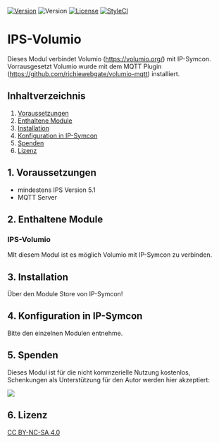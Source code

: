 [![Version](https://img.shields.io/badge/Symcon-PHPModul-red.svg)](https://www.symcon.de/service/dokumentation/entwicklerbereich/sdk-tools/sdk-php/)
![Version](https://img.shields.io/badge/Symcon%20Version-5.1%20%3E-blue.svg)
[![License](https://img.shields.io/badge/License-CC%20BY--NC--SA%204.0-green.svg)](https://creativecommons.org/licenses/by-nc-sa/4.0/)
[![StyleCI](https://styleci.io/repos/182964923/shield?style=flat)](https://styleci.io/repos/182964923)

# IPS-Volumio
Dieses Modul verbindet Volumio (https://volumio.org/) mit IP-Symcon. Vorrausgesetzt Volumio wurde mit dem MQTT Plugin (https://github.com/richiewebgate/volumio-mqtt) installiert.  

## Inhaltverzeichnis
1. [Voraussetzungen](#1-voraussetzungen)
2. [Enthaltene Module](#2-enthaltene-module)
3. [Installation](#3-installation)
4. [Konfiguration in IP-Symcon](#4-konfiguration-in-ip-symcon)
5. [Spenden](#5-spenden)
6. [Lizenz](#6-lizenz)

## 1. Voraussetzungen

* mindestens IPS Version 5.1
* MQTT Server

## 2. Enthaltene Module

### IPS-Volumio
MIt diesem Modul ist es möglich Volumio mit IP-Symcon zu verbinden.

## 3. Installation

Über den Module Store von IP-Symcon!

## 4. Konfiguration in IP-Symcon
Bitte den einzelnen Modulen entnehme.

## 5. Spenden

Dieses Modul ist für die nicht kommzerielle Nutzung kostenlos, Schenkungen als Unterstützung für den Autor werden hier akzeptiert:    

<a href="https://www.paypal.com/cgi-bin/webscr?cmd=_s-xclick&hosted_button_id=EK4JRP87XLSHW" target="_blank"><img src="https://www.paypalobjects.com/de_DE/DE/i/btn/btn_donate_LG.gif" border="0" /></a>

## 6. Lizenz

[CC BY-NC-SA 4.0](https://creativecommons.org/licenses/by-nc-sa/4.0/)